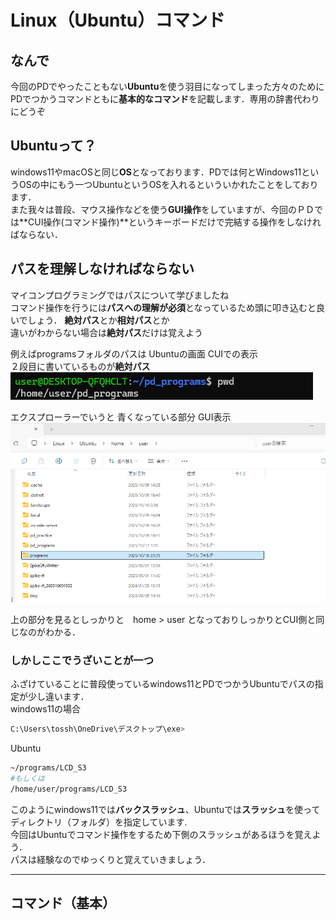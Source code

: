 # Linux（Ubuntu）コマンド
## なんで
今回のPDでやったこともない**Ubuntu**を使う羽目になってしまった方々のために  
PDでつかうコマンドともに**基本的なコマンド**を記載します．専用の辞書代わりにどうぞ  

## Ubuntuって？
windows11やmacOSと同じ**OS**となっております．PDでは何とWindows11というOSの中にもう一つUbuntuというOSを入れるといういかれたことをしております．  
また我々は普段、マウス操作などを使う**GUI操作**をしていますが、今回のＰＤでは**CUI操作(コマンド操作)**というキーボードだけで完結する操作をしなければならない． 

## パスを理解しなければならない
マイコンプログラミングではパスについて学びましたね  
コマンド操作を行うには**パスへの理解が必須**となっているため頭に叩き込むと良いでしょう． 
**絶対パス**とか**相対パス**とか  
違いがわからない場合は**絶対パス**だけは覚えよう
  
例えばprogramsフォルダのパスは
Ubuntuの画面  CUIでの表示  
２段目に書いているものが**絶対パス**  
![ターミナル](image/CUI.png)

エクスプローラーでいうと 青くなっている部分  GUI表示
![ＧＵＩ](image/GUI.png)

上の部分を見るとしっかりと　home > user となっておりしっかりとCUI側と同じなのがわかる．  

### しかしここでうざいことが一つ  

ふざけていることに普段使っているwindows11とPDでつかうUbuntuでパスの指定が少し違います．  
windows11の場合  
```bash
C:\Users\tossh\OneDrive\デスクトップ\exe>
```

Ubuntu  
```bash
~/programs/LCD_S3  
#もしくは  
/home/user/programs/LCD_S3
```

このようにwindows11では**バックスラッシュ**、Ubuntuでは**スラッシュ**を使ってディレクトリ（フォルダ）を指定しています.  
今回はUbuntuでコマンド操作をするため下側のスラッシュがあるほうを覚えよう．  
パスは経験なのでゆっくりと覚えていきましょう．  

---
## コマンド（基本）
